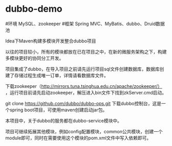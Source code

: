 # dubbo-demo
#环境
MySQL、zookeeper
#框架
Spring MVC、MyBatis、dubbo、Druid数据池

Idea下Maven构建多模块开发整合dubbo项目

以往的项目较小，所有的模块都放在已在项目之中，在新的微服务架构之下，构建多模块更好的协同分工开发。

项目集成了dubbo，在导入项目之前请先运行项目sql文件创建数据库，数据库创建了存储过程生成唯一订单，详情请看数据库文件。

下载zookeeper（http://mirrors.tuna.tsinghua.edu.cn/apache/zookeeper/） ，运行项目前请先启动zookeeper，解压进入bin文件下找到zkServer.cmd启动。

git clone  https://github.com/dubbo/dubbo-ops.git 下载dubbo控制台，这是一个spring boot项目，可使用maven创建启动jar包。

本项目中，关于dubbo的服务都在dubbo-service模块中。

项目可继续拓展其他模块，例如config配置模块，common公共模块，创建一个module即可，同时在需要使用这个模块的pom.xml文件中写入依赖即可。

